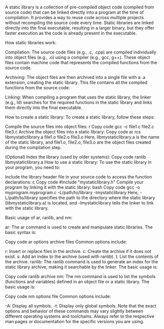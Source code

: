 A static library is a collection of pre-compiled object code (compiled from source code) that can be linked directly into a program at the time of compilation. It provides a way to reuse code across multiple projects without recompiling the source code every time. Static libraries are linked directly into the final executable, resulting in a larger binary, but they offer faster execution as the code is already present in the executable.

How static libraries work:

Compilation: The source code files (e.g., .c, .cpp) are compiled individually into object files (e.g., .o) using a compiler (e.g., gcc, g++). These object files contain machine code that represents the compiled functions from the source code.

Archiving: The object files are then archived into a single file with a .a extension, creating the static library. This file contains all the compiled functions from the source code.

Linking: When compiling a program that uses the static library, the linker (e.g., ld) searches for the required functions in the static library and links them directly into the final executable.

How to create a static library:
To create a static library, follow these steps:

Compile the source files into object files:
r
Copy code
gcc -c file1.c file2.c file3.c
Archive the object files into a static library:
Copy code
ar rcs libmystaticlibrary.a file1.o file2.o file3.o
Here, libmystaticlibrary.a is the name of the static library, and file1.o, file2.o, file3.o are the object files created during the compilation step.

(Optional) Index the library (used by older systems):
Copy code
ranlib libmystaticlibrary.a
How to use a static library:
To use the static library in your program, you need to:

Include the library header file in your source code to access the function declarations:
c
Copy code
#include "mystaticlibrary.h"
Compile your program by linking it with the static library:
bash
Copy code
gcc -o myprogram myprogram.c -L/path/to/library -lmystaticlibrary
Here, -L/path/to/library specifies the path to the directory where the static library (libmystaticlibrary.a) is located, and -lmystaticlibrary tells the linker to link with the static library.

Basic usage of ar, ranlib, and nm:

ar: The ar command is used to create and manipulate static libraries. The basic syntax is:

Copy code
ar options archive files
Common options include:

r: Insert or replace files in the archive.
c: Create the archive if it does not exist.
s: Add an index to the archive (used with ranlib).
t: List the contents of the archive.
ranlib: The ranlib command is used to generate an index for the static library archive, making it searchable by the linker. The basic usage is:

Copy code
ranlib archive
nm: The nm command is used to list the symbols (functions and variables) defined in an object file or a static library. The basic usage is:

Copy code
nm options file
Common options include:

-A: Display all symbols.
-t: Display only global symbols.
Note that the exact options and behavior of these commands may vary slightly between different operating systems and toolchains. Always refer to the respective man pages or documentation for the specific versions you are using.
